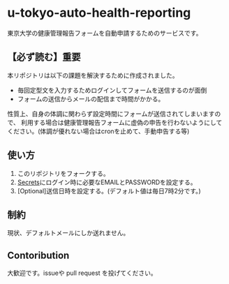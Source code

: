 # u-tokyo-auto-health-reporting
東京大学の健康管理報告フォームを自動申請するためのサービスです。

## 【必ず読む】重要
本リポジトリは以下の課題を解決するために作成されました。
- 毎回定型文を入力するためログインしてフォームを送信するのが面倒
- フォームの送信からメールの配信まで時間がかかる。

性質上、自身の体調に関わらず設定時間にフォームが送信されてしまいますので、
利用する場合は健康管理報告フォームに虚偽の申告を行わないようにしてください。(体調が優れない場合はcronを止めて、手動申告する等)

## 使い方
1. このリポジトリをフォークする。
2. [Secrets](https://github.com/aitaro/u-tokyo-auto-health-reporting/settings/secrets/actions)にログイン時に必要なEMAILとPASSWORDを設定する。
3. [Optional]送信日時を設定する。(デフォルト値は毎日7時2分です。)

## 制約
現状、デフォルトメールにしか送れません。


## Contoribution
大歓迎です。issueや pull request を投げてください。
